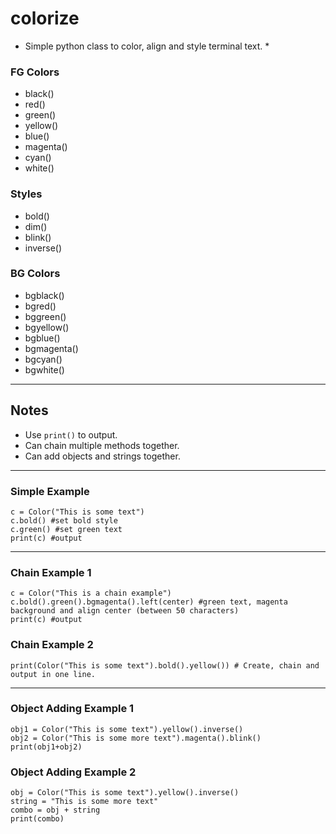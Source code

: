 # colorize
* Simple python class to color, align and style terminal text. *

### FG Colors

- black()
- red()
- green()
- yellow()
- blue()
- magenta()
- cyan()
- white()

### Styles

- bold()
- dim()
- blink()
- inverse()

### BG Colors

- bgblack()
- bgred()
- bggreen()
- bgyellow()
- bgblue()
- bgmagenta()
- bgcyan()
- bgwhite()

---


## Notes

- Use `print()` to output.
- Can chain multiple methods together.
- Can add objects and strings together.

---

### Simple Example

```
c = Color("This is some text")
c.bold() #set bold style
c.green() #set green text
print(c) #output
```

---

### Chain Example 1

```
c = Color("This is a chain example")
c.bold().green().bgmagenta().left(center) #green text, magenta background and align center (between 50 characters)
print(c) #output
```

### Chain Example 2

```
print(Color("This is some text").bold().yellow()) # Create, chain and output in one line.
```

---

### Object Adding Example 1

```
obj1 = Color("This is some text").yellow().inverse()
obj2 = Color("This is some more text").magenta().blink()
print(obj1+obj2)
```

### Object Adding Example 2

```
obj = Color("This is some text").yellow().inverse()
string = "This is some more text"
combo = obj + string
print(combo)
```





